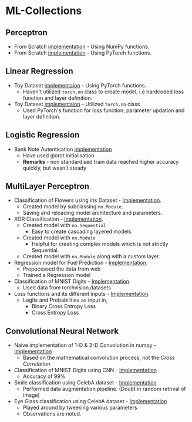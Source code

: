 # ML-Collections

## Perceptron
- From Scratch [implementation](/perceptron/Perceptron.ipynb
) - Using NumPy functions.
- From Scratch [implementation](/perceptron/Torch-Perceptron.ipynb
) - Using PyTorch functions.

## Linear Regression
- Toy Dataset [implementaion](Linear-Regression/Using-torch-operations.ipynb)  - Using PyTorch functions.
    - Haven't utilized `torch.nn` class to create model, i.e hardcoded loss function and layer definition.
- Toy Dataset [implementaion](Linear-Regression/Using-torchnn-functionalities.ipynb)  - Utilized `torch.nn` class
    - Used PyTorch's function for loss function, parameter updation and layer definition.

## Logistic Regression
- Bank Note Autentication [implementation](Logistic-Regression/BankNote-Authentication.ipynb)
    - Have used glorot initialisation
    - **Remarks** - non standardised train data reached higher accuracy quickly, but wasn't steady

## MultiLayer Perceptron
- Classification of  Flowers using iris Dataset - [Implementation](/MultiLayer-Perceptron/Classifying-Iris-flowers.ipynb).
    - Created model by subclassing `nn.Module`.
    - Saving and reloading model architecture and parameters.
- XOR Classification - [Implementation](/MultiLayer-Perceptron/XOR-Classification.ipynb).
    - Created model with `nn.Sequential`
        - Easy to create cascading layered models.
    - Created model with `nn.Module`
        - Helpful for creating complex models which is not strictly Sequential.
    - Created model with `nn.Module` along with a custom layer.  
- Regression model for Fuel Prediction - [Implementation](/MultiLayer-Perceptron/Predicting-fuel-efficiency.ipynb).
    - Prepocessed the data from web
    - Trained a Regression model
- Classification of MNIST Digits - [Implementation](MultiLayer-Perceptron/Classifying-MNIST-digits.ipynb).
    - Used data from torchvision.datasets
- Loss functions  and its different inputs - [Implementation](MultiLayer-Perceptron/Loss-functions.ipynb).
    - Logits and Probabilities as input in,
        - Binary Cross Entropy Loss
        - Cross Entropy Loss 

## Convolutional Neural Network
- Naive implementation of 1-D & 2-D Convolution in numpy - [Implementation](CNN/1D-and-2D-Convolution-naive.ipynb)
    - Based on the mathematical convolution process, not the *Cross Correlation*
- Classification of MNIST Digits using CNN - [Implementation](CNN/MNIST-digit-recognition-using-CNN.ipynb)
    - Accuracy of 99%
- Smile classification using CelebA dataset - [Implementation](CNN/Smile-classification.ipynb)
    - Performed data augmentation pipeline. (Doubt in random retrival of image)
- Eye Glass classification using CelebA dataset - [Implementation](CNN/EyeGlass-classification.ipynb)
    - Played around by tweeking various parameters. 
    - Observations are noted.